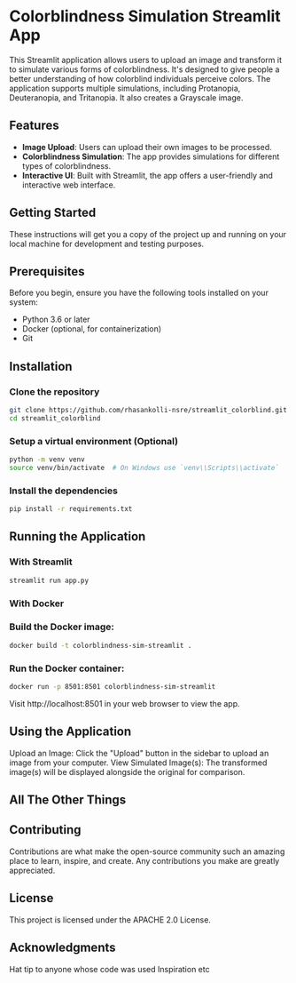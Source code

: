 # Colorblindness Simulation Streamlit App

This Streamlit application allows users to upload an image and transform it to simulate various forms of colorblindness. It's designed to give people a better understanding of how colorblind individuals perceive colors. The application supports multiple simulations, including Protanopia, Deuteranopia, and Tritanopia. It also creates a Grayscale image.

## Features

- **Image Upload**: Users can upload their own images to be processed.
- **Colorblindness Simulation**: The app provides simulations for different types of colorblindness.
- **Interactive UI**: Built with Streamlit, the app offers a user-friendly and interactive web interface.

## Getting Started

These instructions will get you a copy of the project up and running on your local machine for development and testing purposes.

## Prerequisites

Before you begin, ensure you have the following tools installed on your system:

- Python 3.6 or later
- Docker (optional, for containerization)
- Git

## Installation

### Clone the repository

```bash
git clone https://github.com/rhasankolli-nsre/streamlit_colorblind.git
cd streamlit_colorblind
```

### Setup a virtual environment (Optional)

```bash
python -m venv venv
source venv/bin/activate  # On Windows use `venv\\Scripts\\activate`
```

### Install the dependencies

```bash
pip install -r requirements.txt
```

## Running the Application

### With Streamlit

```bash
streamlit run app.py
```

### With Docker

### Build the Docker image:

```bash
docker build -t colorblindness-sim-streamlit .
```

### Run the Docker container:

```bash
docker run -p 8501:8501 colorblindness-sim-streamlit
```

Visit http://localhost:8501 in your web browser to view the app.

## Using the Application

Upload an Image: Click the "Upload" button in the sidebar to upload an image from your computer.
View Simulated Image(s): The transformed image(s) will be displayed alongside the original for comparison.    

## All The Other Things

## Contributing
Contributions are what make the open-source community such an amazing place to learn, inspire, and create. Any contributions you make are greatly appreciated.

## License
This project is licensed under the APACHE 2.0 License.

## Acknowledgments
Hat tip to anyone whose code was used
Inspiration
etc